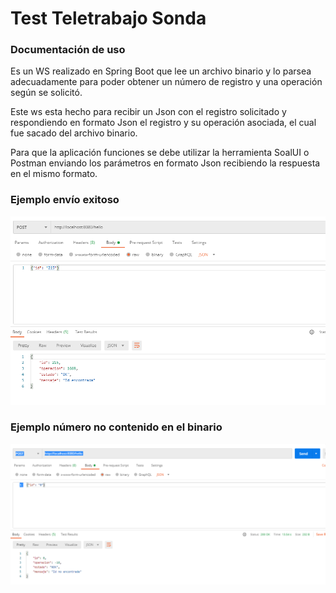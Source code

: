 # Test Teletrabajo Sonda

### Documentación de uso

Es un WS realizado en Spring Boot que lee un archivo binario y lo parsea adecuadamente para poder obtener un número de registro y una operación según se solicitó.

Este ws esta hecho para recibir un Json con el registro solicitado y  respondiendo en formato Json el registro y su operación asociada, el cual fue sacado del archivo binario.

Para que la aplicación funciones se debe utilizar la herramienta SoalUI o Postman enviando los parámetros en formato Json recibiendo la respuesta en el mismo formato.

### Ejemplo envío exitoso
![image info](test1.PNG)

### Ejemplo número no contenido en el binario
![image info](test2.PNG)
